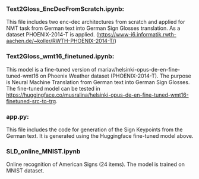 ### Text2Gloss_EncDecFromScratch.ipynb:
This file includes two enc-dec architectures from scratch and applied for NMT task from German text into German Sign Glosses translation. As a dataset PHOENIX-2014-T is applied. (https://www-i6.informatik.rwth-aachen.de/~koller/RWTH-PHOENIX-2014-T/)


### Text2Gloss_wmt16_finetuned.ipynb:

This model is a fine-tuned version of mariav/helsinki-opus-de-en-fine-tuned-wmt16 on Phoenix Weather dataset (PHOENIX-2014-T).
The purpose is Neural Machine Translation from German text into German Sign Glosses.
The fine-tuned model can be tested in https://huggingface.co/musralina/helsinki-opus-de-en-fine-tuned-wmt16-finetuned-src-to-trg.


### app.py:
This file includes the code for generation of the Sign Keypoints from the German text. It is generated using the Huggingface fine-tuned model above.

### SLD_online_MNIST.ipynb
Online recognition of American Signs (24 items). The model is trained on MNIST dataset.
